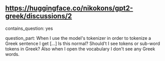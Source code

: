## https://huggingface.co/nikokons/gpt2-greek/discussions/2

contains_question: yes

question_part: When I use  the model's tokenizer in order to   tokenize a Greek sentence  I get [...] Is this normal? Should't I see  tokens or sub-word  tokens in Greek? Also when I open the vocabulary I don't see any Greek words.